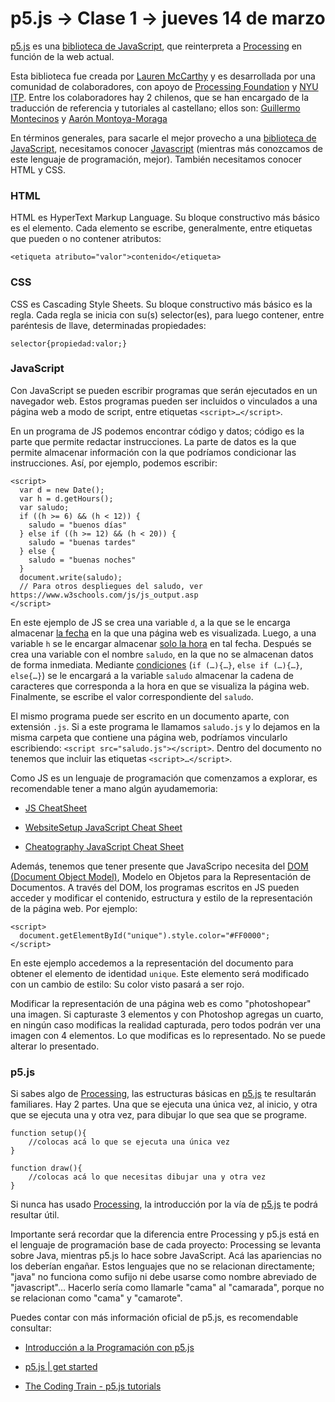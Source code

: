 # p5.js → Clase 1 → jueves 14 de marzo

[p5.js](https://p5js.org/es/) es una [biblioteca de JavaScript](https://es.wikipedia.org/wiki/Biblioteca_de_JavaScript), que reinterpreta a [Processing](https://processing.org/) en función de la web actual. 

Esta biblioteca fue creada por [Lauren McCarthy](http://lauren-mccarthy.com/) y es desarrollada por una comunidad de colaboradores, con apoyo de [Processing Foundation](https://processingfoundation.org/) y [NYU ITP](https://forms.tisch.nyu.edu/page/s/itp-landing). Entre los colaboradores hay 2 chilenos, que se han encargado de la traducción de referencia y tutoriales al castellano; ellos son: [Guillermo Montecinos](https://twitter.com/guillermolooped) y [Aarón Montoya-Moraga](https://twitter.com/montoyamoraga)

En términos generales, para sacarle el mejor provecho a una [biblioteca de JavaScript](https://es.wikipedia.org/wiki/Biblioteca_de_JavaScript), necesitamos conocer [Javascript](https://developer.mozilla.org/es/docs/Learn/Getting_started_with_the_web/JavaScript_basics#%C2%BFQu%C3%A9_es_JavaScript_realmente) (mientras más conozcamos de este lenguaje de programación, mejor). También necesitamos conocer HTML y CSS. 

### HTML

HTML es HyperText Markup Language. Su bloque constructivo más básico es el elemento. Cada elemento se escribe, generalmente, entre etiquetas que pueden o no contener atributos:

```<etiqueta atributo="valor">contenido</etiqueta>```

### CSS

CSS es Cascading Style Sheets. Su bloque constructivo más básico es la regla. Cada regla se inicia con su(s) selector(es), para luego contener, entre paréntesis de llave, determinadas propiedades: 

```selector{propiedad:valor;}```

### JavaScript

Con JavaScript se pueden escribir programas que serán ejecutados en un navegador web. Estos programas pueden ser incluidos o vinculados a una página web a modo de script, entre etiquetas `<script>…</script>`. 

En un programa de JS podemos encontrar código y datos; código es la parte que permite redactar instrucciones. La parte de datos es la que permite almacenar información con la que podríamos condicionar las instrucciones. Así, por ejemplo, podemos escribir: 

```
<script>
  var d = new Date();
  var h = d.getHours();
  var saludo;
  if ((h >= 6) && (h < 12)) { 
    saludo = "buenos días"
  } else if ((h >= 12) && (h < 20)) {
    saludo = "buenas tardes"
  } else { 
    saludo = "buenas noches"
  }
  document.write(saludo);
  // Para otros despliegues del saludo, ver https://www.w3schools.com/js/js_output.asp  
</script>
```

En este ejemplo de JS se crea una variable `d`, a la que se le encarga almacenar [la fecha](https://developer.mozilla.org/es/docs/Web/JavaScript/Referencia/Objetos_globales/Date) en la que una página web es visualizada. Luego, a una variable `h` se le encargar almacenar [solo la hora](https://developer.mozilla.org/es/docs/Web/JavaScript/Referencia/Objetos_globales/Date/getHours) en tal fecha. Después se crea una variable con el nombre `saludo`, en la que no se almacenan datos de forma inmediata. Mediante [condiciones](https://developer.mozilla.org/en-US/docs/Web/JavaScript/Reference/Statements/if...else) (`if (…){…}`, `else if (…){…}`, `else{…}`) se le encargará a la variable `saludo` almacenar la cadena de caracteres que corresponda a la hora en que se visualiza la página web. Finalmente, se escribe el valor correspondiente del `saludo`.

El mismo programa puede ser escrito en un documento aparte, con extensión `.js`. Si a este programa le llamamos `saludo.js` y lo dejamos en la misma carpeta que contiene una página web, podríamos vincularlo escribiendo: `<script src="saludo.js"></script>`. Dentro del documento no tenemos que incluir las etiquetas `<script>…</script>`. 

Como JS es un lenguaje de programación que comenzamos a explorar, es recomendable tener a mano algún ayudamemoria: 

- [JS CheatSheet](https://htmlcheatsheet.com/js/)

- [WebsiteSetup JavaScript Cheat Sheet](https://websitesetup.org/javascript-cheat-sheet/)

- [Cheatography JavaScript Cheat Sheet](https://www.cheatography.com/davechild/cheat-sheets/javascript/pdf_bw/)

Además, tenemos que tener presente que JavaScripo necesita del [DOM (Document Object Model)](https://www.w3schools.com/js/js_htmldom.asp), Modelo en Objetos para la Representación de Documentos. A través del DOM, los programas escritos en JS pueden acceder y modificar el contenido, estructura y estilo de la representación de la página web. Por ejemplo:

```
<script>
  document.getElementById("unique").style.color="#FF0000";
</script>
```
En este ejemplo accedemos a la representación del documento para obtener el elemento de identidad `unique`. Este elemento será modificado con un cambio de estilo: Su color visto pasará a ser rojo. 

Modificar la representación de una página web es como "photoshopear" una imagen. Si capturaste 3 elementos y con Photoshop agregas un cuarto, en ningún caso modificas la realidad capturada, pero todos podrán ver una imagen con 4 elementos. Lo que modificas es lo representado. No se puede alterar lo presentado.

### p5.js

Si sabes algo de [Processing](https://processing.org/), las estructuras básicas en [p5.js](https://p5js.org/es/) te resultarán familiares. Hay 2 partes. Una que se ejecuta una única vez, al inicio, y otra que se ejecuta una y otra vez, para dibujar lo que sea que se programe.

```
function setup(){
	//colocas acá lo que se ejecuta una única vez
}

function draw(){
	//colocas acá lo que necesitas dibujar una y otra vez
}
```

Si nunca has usado [Processing](https://processing.org/), la introducción por la vía de [p5.js](https://p5js.org/es/) te podrá resultar útil. 

Importante será recordar que la diferencia entre Processing y p5.js está en el lenguaje de programación base de cada proyecto: Processing se levanta sobre Java, mientras p5.js lo hace sobre JavaScript. Acá las apariencias no los deberían engañar. Estos lenguajes que no se relacionan directamente; "java" no funciona como sufijo ni debe usarse como nombre abreviado de "javascript"… Hacerlo sería como llamarle "cama" al "camarada", porque no se relacionan como "cama" y "camarote".

Puedes contar con más información oficial de p5.js, es recomendable consultar:

- [Introducción a la Programación con p5.js](https://www.youtube.com/watch?v=DtAHvMjMzMQ)

- [p5.js | get started](https://p5js.org/es/get-started/)

- [The Coding Train - p5.js tutorials](https://www.youtube.com/user/shiffman/playlists?shelf_id=14&view=50&sort=dd)
